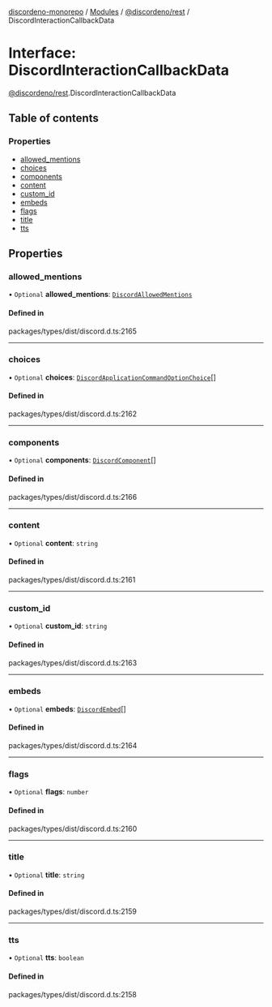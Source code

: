 [discordeno-monorepo](../README.md) / [Modules](../modules.md) / [@discordeno/rest](../modules/discordeno_rest.md) / DiscordInteractionCallbackData

# Interface: DiscordInteractionCallbackData

[@discordeno/rest](../modules/discordeno_rest.md).DiscordInteractionCallbackData

## Table of contents

### Properties

- [allowed_mentions](discordeno_rest.DiscordInteractionCallbackData.md#allowed_mentions)
- [choices](discordeno_rest.DiscordInteractionCallbackData.md#choices)
- [components](discordeno_rest.DiscordInteractionCallbackData.md#components)
- [content](discordeno_rest.DiscordInteractionCallbackData.md#content)
- [custom_id](discordeno_rest.DiscordInteractionCallbackData.md#custom_id)
- [embeds](discordeno_rest.DiscordInteractionCallbackData.md#embeds)
- [flags](discordeno_rest.DiscordInteractionCallbackData.md#flags)
- [title](discordeno_rest.DiscordInteractionCallbackData.md#title)
- [tts](discordeno_rest.DiscordInteractionCallbackData.md#tts)

## Properties

### allowed_mentions

• `Optional` **allowed_mentions**: [`DiscordAllowedMentions`](discordeno_rest.DiscordAllowedMentions.md)

#### Defined in

packages/types/dist/discord.d.ts:2165

---

### choices

• `Optional` **choices**: [`DiscordApplicationCommandOptionChoice`](discordeno_rest.DiscordApplicationCommandOptionChoice.md)[]

#### Defined in

packages/types/dist/discord.d.ts:2162

---

### components

• `Optional` **components**: [`DiscordComponent`](discordeno_rest.DiscordComponent.md)[]

#### Defined in

packages/types/dist/discord.d.ts:2166

---

### content

• `Optional` **content**: `string`

#### Defined in

packages/types/dist/discord.d.ts:2161

---

### custom_id

• `Optional` **custom_id**: `string`

#### Defined in

packages/types/dist/discord.d.ts:2163

---

### embeds

• `Optional` **embeds**: [`DiscordEmbed`](discordeno_rest.DiscordEmbed.md)[]

#### Defined in

packages/types/dist/discord.d.ts:2164

---

### flags

• `Optional` **flags**: `number`

#### Defined in

packages/types/dist/discord.d.ts:2160

---

### title

• `Optional` **title**: `string`

#### Defined in

packages/types/dist/discord.d.ts:2159

---

### tts

• `Optional` **tts**: `boolean`

#### Defined in

packages/types/dist/discord.d.ts:2158

